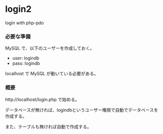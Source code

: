 # login2
login with php-pdo

### 必要な準備
MySQL で、以下のユーザーを作成しておく。

- user: logindb
- pass: logindb

localhost で MySQL が動いている必要がある。

### 概要

http://localhost/login.php で始める。

データベースが無ければ、logindbというユーザー権限で自動でデータベースを作成する。

また、テーブルも無ければ自動で作成する。


<!-- 修正時刻： Sat Jun 20 16:18:10 2020 -->
